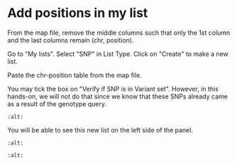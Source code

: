 # Add positions in my list

From the map file, remove the middle columns such that only the 1st column and the last columns remain (chr, position).

Go to "My lists". Select "SNP" in List Type. Click on "Create" to make a new list.

Paste the chr-position table from the map file.

You may tick the box on "Verify if SNP is in Variant set". However, in this hands-on, we will not do that since we know that these SNPs already came as a result of the genotype query.

```{image} /_static/image12.png
:alt:
```

You will be able to see this new list on the left side of the panel.

```{image} /_static/image13.png
:alt:
```

```{image} /_static/image14.png
:alt:
```

